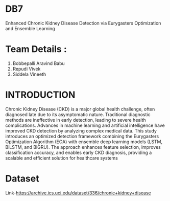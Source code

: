 # DB7
Enhanced Chronic Kidney Disease Detection via
 Eurygasters Optimization and Ensemble Learning
# Team Details :
1. Bobbepalli Aravind Babu
2. Repudi Vivek
3. Siddela Vineeth
# INTRODUCTION
Chronic Kidney Disease (CKD) is a major global health challenge, often diagnosed late due to its asymptomatic nature. Traditional diagnostic methods are ineffective in early detection, leading to severe health complications. Advances in machine learning and artificial intelligence have improved CKD detection by analyzing complex medical data. This study introduces an optimized detection framework combining the Eurygasters Optimization Algorithm (EOA) with ensemble deep learning models (LSTM, BiLSTM, and BiGRU). The approach enhances feature selection, improves classification accuracy, and enables early CKD diagnosis, providing a scalable and efficient solution for healthcare systems
# Dataset
Link-https://archive.ics.uci.edu/dataset/336/chronic+kidney+disease
